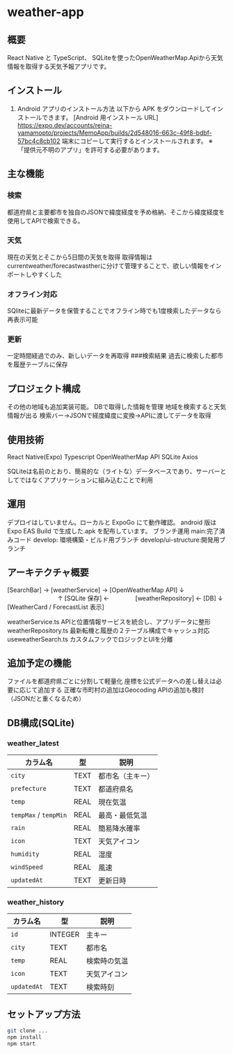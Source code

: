 # weather-app
## 概要
React Native と TypeScript、 SQLiteを使ったOpenWeatherMap.Apiから天気情報を取得する天気予報アプリです。

## インストール
1. Android アプリのインストール方法
  以下から APK をダウンロードしてインストールできます。
   [Android 用インストール URL]
https://expo.dev/accounts/reina-yamamopto/projects/MemoApp/builds/2d548016-663c-49f8-bdbf-57bc4c8cb102
端末にコピーして実行するとインストールされます。
  ※ 「提供元不明のアプリ」を許可する必要があります。

## 主な機能
### 検索
都道府県と主要都市を独自のJSONで緯度経度を予め格納、そこから緯度経度を使用してAPIで検索できる。
### 天気
現在の天気とそこから5日間の天気を取得
取得情報はcurrentweather/forecastwastherに分けて管理することで、欲しい情報をインポートしやすくした
### オフライン対応
SQliteに最新データを保管することでオフライン時でも1度検索したデータなら再表示可能
### 更新
一定時間経過でのみ、新しいデータを再取得
###検索結果
過去に検索した都市を履歴テーブルに保存
## プロジェクト構成
その他の地域も追加実装可能。
DBで取得した情報を管理
地域を検索すると天気情報が出る
検索バー→JSONで経度緯度に変換→APIに渡してデータを取得
## 使用技術
React Native(Expo)
Typescript
OpenWeatherMap API
SQLite
Axios


SQLiteは名前のとおり、簡易的な（ライトな）データベースであり、サーバーとしてではなくアプリケーションに組み込むことで利用

## 運用
デプロイはしていません。ローカルと ExpoGo にて動作確認。
android 版は Expo EAS Build で生成した.apk を配布しています。
ブランチ運用
main:完了済みコード
develop: 環境構築・ビルド用ブランチ
develop/ui-structure:開発用ブランチ


## アーキテクチャ概要

[SearchBar] → [weatherService] → [OpenWeatherMap API]
     ↓                         　　　　　　　　  ↑
 [SQLite 保存] ←　　　　 [weatherRepository] ← [DB]
     ↓
 [WeatherCard / ForecastList 表示]

weatherService.ts
APIと位置情報サービスを統合し、アプリデータに整形
weatherRepository.ts
最新転機と履歴の２テーブル構成でキャッシュ対応
useweatherSearch.ts
カスタムフックでロジックとUIを分離

## 追加予定の機能
ファイルを都道府県ごとに分割して軽量化
座標を公式データへの差し替えは必要に応じて追加する
正確な市町村の追加はGeocoding APIの追加も検討（JSONだと重くなるため）

## DB構成(SQLite)
### weather_latest

| カラム名 | 型 | 説明 |
|-----------|------|----------------|
| `city` | TEXT | 都市名（主キー） |
| `prefecture` | TEXT | 都道府県名 |
| `temp` | REAL | 現在気温 |
| `tempMax` / `tempMin` | REAL | 最高・最低気温 |
| `rain` | REAL | 簡易降水確率 |
| `icon` | TEXT | 天気アイコン |
| `humidity` | REAL | 湿度 |
| `windSpeed` | REAL | 風速 |
| `updatedAt` | TEXT | 更新日時 |

### weather_history

| カラム名 | 型 | 説明 |
|-----------|------|----------------|
| `id` | INTEGER | 主キー |
| `city` | TEXT | 都市名 |
| `temp` | REAL | 検索時の気温 |
| `icon` | TEXT | 天気アイコン |
| `updatedAt` | TEXT | 検索時刻 |


## セットアップ方法
```bash
git clone ...
npm install
npm start
